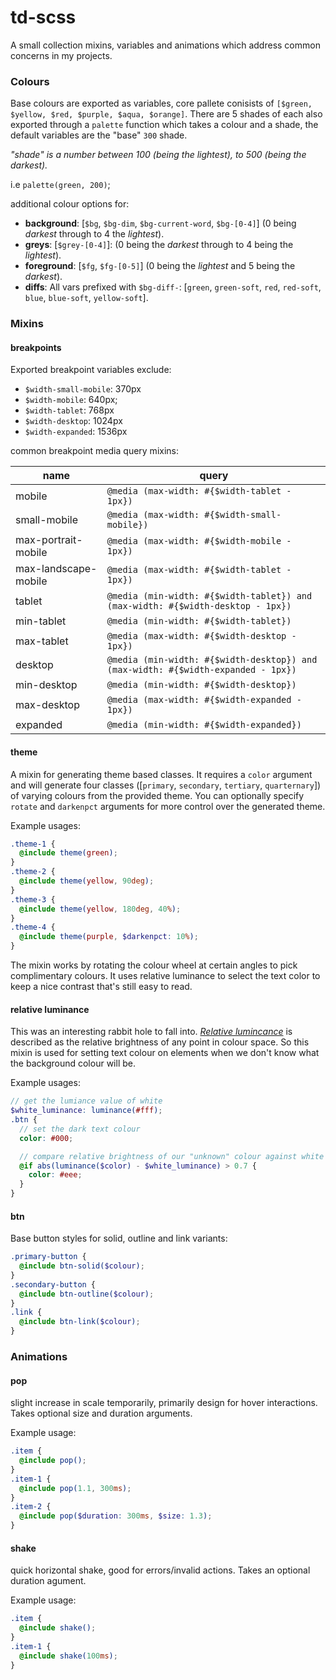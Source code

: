 # td-scss

A small collection mixins, variables and animations which address common concerns in my projects.

### Colours

Base colours are exported as variables, core pallete conisists of `[$green, $yellow, $red, $purple, $aqua, $orange]`.
There are 5 shades of each also exported through a `palette` function which takes a colour and a shade, the default variables are the "base" `300` shade.

_"shade" is a number between 100 (being the lightest), to 500 (being the darkest)._

i.e `palette(green, 200)`;

additional colour options for:

- **background**: [`$bg`, `$bg-dim`, `$bg-current-word`, `$bg-[0-4]`] (0 being _darkest_ through to 4 the _lightest_).
- **greys**: [`$grey-[0-4]`]: (0 being the _darkest_ through to 4 being the _lightest_).
- **foreground**: [`$fg`, `$fg-[0-5]`] (0 being the _lightest_ and 5 being the _darkest_).
- **diffs**: All vars prefixed with `$bg-diff-`: [`green`, `green-soft`, `red`, `red-soft`, `blue`, `blue-soft`, `yellow-soft`].

### Mixins

#### breakpoints

Exported breakpoint variables exclude:

- `$width-small-mobile`: 370px
- `$width-mobile`: 640px;
- `$width-tablet`: 768px
- `$width-desktop`: 1024px
- `$width-expanded`: 1536px

common breakpoint media query mixins:

| name                 | query                                                                             |
| -------------------- | --------------------------------------------------------------------------------- |
| mobile               | `@media (max-width: #{$width-tablet - 1px})`                                      |
| small-mobile         | `@media (max-width: #{$width-small-mobile})`                                      |
| max-portrait-mobile  | `@media (max-width: #{$width-mobile - 1px})`                                      |
| max-landscape-mobile | `@media (max-width: #{$width-tablet - 1px})`                                      |
| tablet               | `@media (min-width: #{$width-tablet}) and (max-width: #{$width-desktop - 1px})`   |
| min-tablet           | `@media (min-width: #{$width-tablet})`                                            |
| max-tablet           | `@media (max-width: #{$width-desktop - 1px})`                                     |
| desktop              | `@media (min-width: #{$width-desktop}) and (max-width: #{$width-expanded - 1px})` |
| min-desktop          | `@media (min-width: #{$width-desktop})`                                           |
| max-desktop          | `@media (max-width: #{$width-expanded - 1px})`                                    |
| expanded             | `@media (min-width: #{$width-expanded}) `                                         |

#### theme

A mixin for generating theme based classes. It requires a `color` argument and will generate four classes ([`primary`, `secondary`, `tertiary`, `quarternary`]) of varying colours from the provided theme. You can optionally specify `rotate` and `darkenpct` arguments for more control over the generated theme.

Example usages:

```scss
.theme-1 {
  @include theme(green);
}
.theme-2 {
  @include theme(yellow, 90deg);
}
.theme-3 {
  @include theme(yellow, 180deg, 40%);
}
.theme-4 {
  @include theme(purple, $darkenpct: 10%);
}
```

The mixin works by rotating the colour wheel at certain angles to pick complimentary colours. It uses relative luminance to select the text color to keep a nice contrast that's still easy to read.

#### relative luminance

This was an interesting rabbit hole to fall into. _[Relative lumincance](https://www.w3.org/WAI/GL/wiki/Relative_luminance)_ is described as the relative brightness of any point in colour space. So this mixin is used for setting text colour on elements when we don't know what the background colour will be.

Example usages:

```scss
// get the lumiance value of white
$white_luminance: luminance(#fff);
.btn {
  // set the dark text colour
  color: #000;

  // compare relative brightness of our "unknown" colour against white
  @if abs(luminance($color) - $white_luminance) > 0.7 {
    color: #eee;
  }
}
```

#### btn

Base button styles for solid, outline and link variants:

```scss
.primary-button {
  @include btn-solid($colour);
}
.secondary-button {
  @include btn-outline($colour);
}
.link {
  @include btn-link($colour);
}
```

### Animations

#### pop

slight increase in scale temporarily, primarily design for hover interactions. Takes optional size and duration arguments.

Example usage:

```scss
.item {
  @include pop();
}
.item-1 {
  @include pop(1.1, 300ms);
}
.item-2 {
  @include pop($duration: 300ms, $size: 1.3);
}
```

#### shake

quick horizontal shake, good for errors/invalid actions. Takes an optional duration agument.

Example usage:

```scss
.item {
  @include shake();
}
.item-1 {
  @include shake(100ms);
}
```
